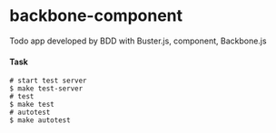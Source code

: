 
# backbone-component

  Todo app developed by BDD with Buster.js, component, Backbone.js

#### Task

    # start test server
    $ make test-server
    # test
    $ make test
    # autotest
    $ make autotest